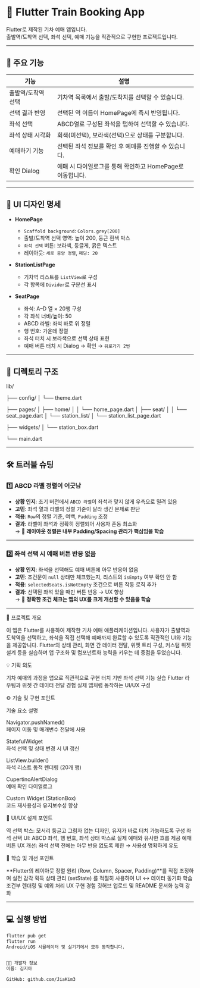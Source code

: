 # 🚆 Flutter Train Booking App

Flutter로 제작된 기차 예매 앱입니다.  
출발역/도착역 선택, 좌석 선택, 예매 기능을 직관적으로 구현한 프로젝트입니다.

---

## 📱 주요 기능

| 기능 | 설명 |
|------|------|
| 출발역/도착역 선택 | 기차역 목록에서 출발/도착지를 선택할 수 있습니다. |
| 선택 결과 반영 | 선택된 역 이름이 HomePage에 즉시 반영됩니다. |
| 좌석 선택 | ABCD열로 구성된 좌석을 탭하여 선택할 수 있습니다. |
| 좌석 상태 시각화 | 회색(미선택), 보라색(선택)으로 상태를 구분합니다. |
| 예매하기 기능 | 선택된 좌석 정보를 확인 후 예매를 진행할 수 있습니다. |
| 확인 Dialog | 예매 시 다이얼로그를 통해 확인하고 HomePage로 이동합니다. |

---

## 🎨 UI 디자인 명세

- **HomePage**
  - `Scaffold background`: `Colors.grey[200]`
  - 출발/도착역 선택 영역: 높이 200, 둥근 흰색 박스
  - `좌석 선택` 버튼: 보라색, 둥글게, 굵은 텍스트
  - 레이아웃: `세로 중앙 정렬`, `패딩: 20`

- **StationListPage**
  - 기차역 리스트를 `ListView`로 구성
  - 각 항목에 `Divider`로 구분선 표시

- **SeatPage**
  - 좌석: A–D 열 × 20행 구성
  - 각 좌석 너비/높이: 50
  - ABCD 라벨: 좌석 바로 위 정렬
  - 행 번호: 가운데 정렬
  - 좌석 터치 시 보라색으로 선택 상태 표현
  - 예매 버튼 터치 시 Dialog → 확인 → `뒤로가기 2번`

---

## 📂 디렉토리 구조

lib/

├── config/
│ └── theme.dart

├── pages/
│ ├── home/
│ │ └── home_page.dart
│ ├── seat/
│ │ └── seat_page.dart
│ └── station_list/
│ └── station_list_page.dart

├── widgets/
│ └── station_box.dart

└── main.dart



---

## 🛠 트러블 슈팅

### 1️⃣ ABCD 라벨 정렬이 어긋남

- **상황 인지**: 초기 버전에서 `ABCD 라벨`이 좌석과 맞지 않게 우측으로 밀려 있음  
- **고민**: 좌석 열과 라벨의 정렬 기준이 달라 생긴 문제로 판단  
- **적용**: `Row`의 정렬 기준, 여백, `Padding` 조정  
- **결과**: 라벨이 좌석과 정확히 정렬되어 사용자 혼동 최소화  
→ 📌 **레이아웃 정렬은 내부 Padding/Spacing 관리가 핵심임을 학습**

---

### 2️⃣ 좌석 선택 시 예매 버튼 반응 없음

- **상황 인지**: 좌석을 선택해도 예매 버튼에 아무 반응이 없음  
- **고민**: 조건문이 `null` 상태만 체크했는지, 리스트의 `isEmpty` 여부 확인 안 함  
- **적용**: `selectedSeats.isNotEmpty` 조건으로 버튼 작동 로직 추가  
- **결과**: 선택된 좌석 있을 때만 버튼 반응 → UX 향상  
→ 🧠 **정확한 조건 체크는 앱의 UX를 크게 개선할 수 있음을 학습**

---

📌 프로젝트 개요

이 앱은 Flutter를 사용하여 제작한 기차 예매 애플리케이션입니다.
사용자가 출발역과 도착역을 선택하고, 좌석을 직접 선택해 예매까지 완료할 수 있도록 직관적인 UI와 기능을 제공합니다.
Flutter의 상태 관리, 화면 간 데이터 전달, 위젯 트리 구성, 커스텀 위젯 설계 등을 실습하며 앱 구조화 및 컴포넌트화 능력을 키우는 데 중점을 두었습니다.


💡 기획 의도

기차 예매의 과정을 앱으로 직관적으로 구현
터치 기반 좌석 선택 기능 실습
Flutter 라우팅과 위젯 간 데이터 전달 경험
실제 앱처럼 동작하는 UI/UX 구성


⚙️ 기술 및 구현 포인트

기술 요소	설명

Navigator.pushNamed()	
페이지 이동 및 매개변수 전달에 사용

StatefulWidget	
좌석 선택 및 상태 변경 시 UI 갱신

ListView.builder()	
좌석 리스트 동적 렌더링 (20개 행)

CupertinoAlertDialog	
예매 확인 다이얼로그

Custom Widget (StationBox)	
코드 재사용성과 유지보수성 향상


🎨 UI/UX 설계 포인트

역 선택 박스: 모서리 둥글고 그림자 없는 디자인, 유저가 바로 터치 가능하도록 구성
좌석 선택 UI: ABCD 좌석, 행 번호, 좌석 상태 박스로 실제 예매와 유사한 흐름 제공
예매 버튼 UX 개선: 좌석 선택 전에는 아무 반응 없도록 제한 → 사용성 명확하게 유도



🧠 학습 및 개선 포인트

**Flutter의 레이아웃 정렬 원리 (Row, Column, Spacer, Padding)**를 직접 조정하며 실전 감각 획득
상태 관리 (setState) 를 적절히 사용하여 UI ↔ 데이터 동기화 학습
조건부 렌더링 및 예외 처리 UX 구현 경험
깃허브 업로드 및 README 문서화 능력 강화

---

## 💻 실행 방법

```bash
flutter pub get
flutter run
Android/iOS 시뮬레이터 및 실기기에서 모두 동작합니다.


🧑‍💻 개발자 정보
이름: 김지아

GitHub: github.com/JiaKim3
